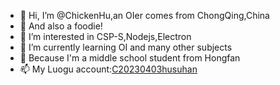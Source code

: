 - 👋 Hi, I’m @ChickenHu,an OIer comes from ChongQing,China
- 🥐 And also a foodie!
- 👀 I’m interested in CSP-S,Nodejs,Electron
- 🌱 I’m currently learning OI and many other subjects
- 🏫 Because I'm a middle school student from Hongfan
- 📫 My Luogu account:[C20230403husuhan](https://www.luogu.com.cn/user/502017)
